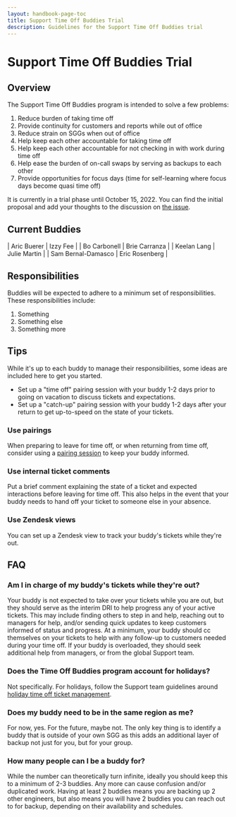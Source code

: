 ```yaml
---
layout: handbook-page-toc
title: Support Time Off Buddies Trial
description: Guidelines for the Support Time Off Buddies trial
---
```


# Support Time Off Buddies Trial

## Overview

The Support Time Off Buddies program is intended to solve a few problems:

1. Reduce burden of taking time off
1. Provide continuity for customers and reports while out of office
1. Reduce strain on SGGs when out of office
1. Help keep each other accountable for taking time off
1. Help keep each other accountable for not checking in with work during time off
1. Help ease the burden of on-call swaps by serving as backups to each other
1. Provide opportunities for focus days (time for self-learning where focus days become quasi time off)

It is currently in a trial phase until October 15, 2022. You can find the
initial proposal and add your thoughts to the discussion on
[the issue](https://gitlab.com/gitlab-com/support/support-team-meta/-/issues/4481).

## Current Buddies

| Aric Buerer        | Izzy Fee       |
| Bo Carbonell       | Brie Carranza  |
| Keelan Lang        | Julie Martin   |
| Sam Bernal-Damasco | Eric Rosenberg |

## Responsibilities

Buddies will be expected to adhere to a minimum set of responsibilities. These
responsibilities include:

1. Something
1. Something else
1. Something more

## Tips

While it's up to each buddy to manage their responsibilities, some ideas are
included here to get you started.

- Set up a "time off" pairing session with your buddy 1-2 days prior to going on vacation to discuss tickets and expectations.
- Set up a "catch-up" pairing session with your buddy 1-2 days after your return to get up-to-speed on the state of your tickets.

### Use pairings

When preparing to leave for time off, or when returning from time off, consider
using a [pairing session](https://gitlab.com/gitlab-com/support/support-pairing/)
to keep your buddy informed.

### Use internal ticket comments

Put a brief comment explaining the state of a ticket and expected interactions
before leaving for time off. This also helps in the event that your buddy needs
to hand off your ticket to someone else in your absence.

### Use Zendesk views

You can set up a Zendesk view to track your buddy's tickets while they're out.

## FAQ

### Am I in charge of my buddy's tickets while they're out?

Your buddy is not expected to take over your tickets while you are out, but they should serve as the interim DRI to help progress any of your active tickets. This may include finding others to step in and help, reaching out to managers for help, and/or sending quick updates to keep customers informed of status and progress. At a minimum, your buddy should cc themselves on your tickets to help with any follow-up to customers needed during your time off. If your buddy is overloaded, they should seek additional help from managers, or from the global Support team.

### Does the Time Off Buddies program account for holidays?

Not specifically. For holidays, follow the Support team guidelines around [holiday time off ticket management](https://about.gitlab.com/handbook/support/support-time-off.html#how-support-handles-holidays).

### Does my buddy need to be in the same region as me?

For now, yes. For the future, maybe not. The only key thing is to identify a buddy that is outside of your own SGG as this adds an additional layer of backup not just for you, but for your group.

### How many people can I be a buddy for?

While the number can theoretically turn infinite, ideally you should keep this to a minimum of 2-3 buddies. Any more can cause confusion and/or duplicated work. Having at least 2 buddies means you are backing up 2 other engineers, but also means you will have 2 buddies you can reach out to for backup, depending on their availability and schedules.
